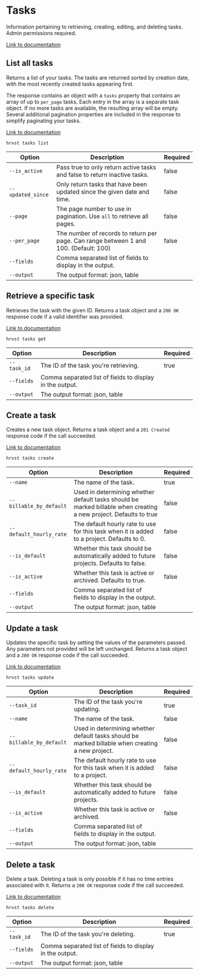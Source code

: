 # Tasks

Information pertaining to retrieving, creating, editing, and deleting tasks. Admin permissions required.

[Link to documentation](https://help.getharvest.com/api-v2/tasks-api/tasks/tasks/)

## List all tasks

Returns a list of your tasks. The tasks are returned sorted by creation date, with the most recently created tasks appearing first.

The response contains an object with a `tasks` property that contains an array of up to `per_page` tasks. Each entry in the array is a separate task object. If no more tasks are available, the resulting array will be empty. Several additional pagination properties are included in the response to simplify paginating your tasks.

[Link to documentation](https://help.getharvest.com/api-v2/tasks-api/tasks/tasks/#list-all-tasks)

```
hrvst tasks list
```

| Option            | Description                                                                           | Required |
| ----------------- | ------------------------------------------------------------------------------------- | -------- |
| `--is_active`     | Pass true to only return active tasks and false to return inactive tasks.             | false    |
| `--updated_since` | Only return tasks that have been updated since the given date and time.               | false    |
| `--page`          | The page number to use in pagination. Use `all` to retrieve all pages.                | false    |
| `--per_page`      | The number of records to return per page. Can range between 1 and 100. (Default: 100) | false    |
| `--fields`        | Comma separated list of fields to display in the output.                              |          |
| `--output`        | The output format: json, table                                                        |          |

## Retrieve a specific task

Retrieves the task with the given ID. Returns a task object and a `200 OK` response code if a valid identifier was provided.

[Link to documentation](https://help.getharvest.com/api-v2/tasks-api/tasks/tasks/#retrieve-a-task)

```
hrvst tasks get
```

| Option      | Description                                              | Required |
| ----------- | -------------------------------------------------------- | -------- |
| `--task_id` | The ID of the task you're retrieving.                    | true     |
| `--fields`  | Comma separated list of fields to display in the output. |          |
| `--output`  | The output format: json, table                           |          |

## Create a task

Creates a new task object. Returns a task object and a `201 Created` response code if the call succeeded.

[Link to documentation](https://help.getharvest.com/api-v2/tasks-api/tasks/tasks/#create-a-task)

```
hrvst tasks create
```

| Option                  | Description                                                                                                       | Required |
| ----------------------- | ----------------------------------------------------------------------------------------------------------------- | -------- |
| `--name`                | The name of the task.                                                                                             | true     |
| `--billable_by_default` | Used in determining whether default tasks should be marked billable when creating a new project. Defaults to true | false    |
| `--default_hourly_rate` | The default hourly rate to use for this task when it is added to a project. Defaults to 0.                        | false    |
| `--is_default`          | Whether this task should be automatically added to future projects. Defaults to false.                            | false    |
| `--is_active`           | Whether this task is active or archived. Defaults to true.                                                        | false    |
| `--fields`              | Comma separated list of fields to display in the output.                                                          |          |
| `--output`              | The output format: json, table                                                                                    |          |

## Update a task

Updates the specific task by setting the values of the parameters passed. Any parameters not provided will be left unchanged. Returns a task object and a `200 OK` response code if the call succeeded.

[Link to documentation](https://help.getharvest.com/api-v2/tasks-api/tasks/tasks/#update-a-task)

```
hrvst tasks update
```

| Option                  | Description                                                                                      | Required |
| ----------------------- | ------------------------------------------------------------------------------------------------ | -------- |
| `--task_id`             | The ID of the task you're updating.                                                              | true     |
| `--name`                | The name of the task.                                                                            | false    |
| `--billable_by_default` | Used in determining whether default tasks should be marked billable when creating a new project. | false    |
| `--default_hourly_rate` | The default hourly rate to use for this task when it is added to a project.                      | false    |
| `--is_default`          | Whether this task should be automatically added to future projects.                              | false    |
| `--is_active`           | Whether this task is active or archived.                                                         | false    |
| `--fields`              | Comma separated list of fields to display in the output.                                         |          |
| `--output`              | The output format: json, table                                                                   |          |

## Delete a task

Delete a task. Deleting a task is only possible if it has no time entries associated with it. Returns a `200 OK` response code if the call succeeded.

[Link to documentation](https://help.getharvest.com/api-v2/tasks-api/tasks/tasks/#delete-a-task)

```
hrvst tasks delete
```

| Option      | Description                                              | Required |
| ----------- | -------------------------------------------------------- | -------- |
| `--task_id` | The ID of the task you're deleting.                      | true     |
| `--fields`  | Comma separated list of fields to display in the output. |          |
| `--output`  | The output format: json, table                           |          |
